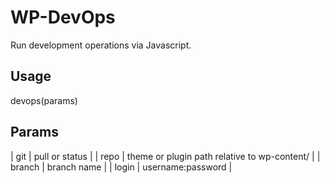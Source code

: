 # WP-DevOps
Run development operations via Javascript.

## Usage
devops(params)

## Params
| git | pull or status | 
| repo | theme or plugin path relative to wp-content/ | 
| branch | branch name | 
| login | username:password |  

